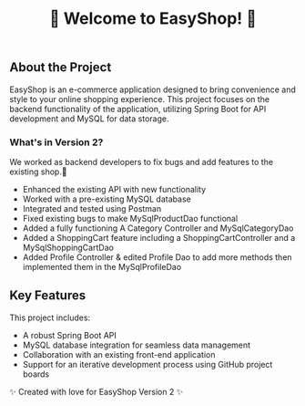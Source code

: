<!DOCTYPE html>
<html lang="en">
<head>
    <meta charset="UTF-8">
    <meta name="viewport" content="width=device-width, initial-scale=1.0">
   </head>
<body>
    <header>
        <h1>🌟 Welcome to EasyShop! 🌟</h1>
    </header>
    <main>
        <h2>About the Project</h2>
        <p>
            <span class="highlight">EasyShop</span> is an e-commerce application designed to bring convenience and style
            to your online shopping experience. This project focuses on the backend functionality of the application,
            utilizing <span class="highlight">Spring Boot</span> for API development and <span class="highlight">MySQL</span> for
            data storage.
        </p>
        <h3>What's in Version 2?</h3>
        <p>
            We worked as backend developers to fix bugs and add features to the existing shop.💖
        </p>
        <ul>
            <li>Enhanced the existing API with new functionality</li>
            <li>Worked with a pre-existing MySQL database</li>
            <li>Integrated and tested using Postman</li>
            <li>Fixed existing bugs to make MySqlProductDao functional </li>
            <li>Added a fully functioning A Category Controller and MySqlCategoryDao</li>
            <li>Added a ShoppingCart feature including a ShoppingCartController and a MySqlShoppingCartDao</li>
            <li>Added Profile Controller & edited Profile Dao to add more methods then implemented them in the MySqlProfileDao</li>
        </ul>
        <h2>Key Features</h2>
        <p>
            This project includes:
        </p>
        <ul>
            <li>A robust Spring Boot API</li>
            <li>MySQL database integration for seamless data management</li>
            <li>Collaboration with an existing front-end application</li>
            <li>Support for an iterative development process using GitHub project boards</li>
        </ul>
    </main>
    <footer>
        <p>✨ Created with love for EasyShop Version 2 ✨</p>
    </footer>
</body>
</html>
